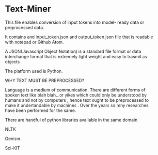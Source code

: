 # Text-Miner
This file enables conversion of input tokens into model- ready data or preprocessed data.

It contains and input_token.json and output_token.json file that is readable with notepad or Github Atom.

A JSON(Javascript Object Notation) is a standard file format or data interchange format that is extremely light weight and easy to trasmit as objects

The platform used is Python.

WHY TEXT MUST BE PREPROCESSED?

Language is a medium of communication. There are different forms of spoken text like blah blah...or yikes which could only be understood by humans and not by computers , hence text ought to be preprocessed to make it undertandable by machines . Over the years so mny researches have been performed for the same.

There are handful of python libraries available in the same domain.

NLTK


Genism


Sci-KIT



